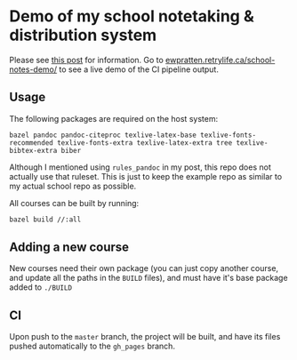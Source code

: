 # Demo of my school notetaking & distribution system

Please see [this post](https://retrylife.ca/post/68df02l4) for information. Go to [ewpratten.retrylife.ca/school-notes-demo/](https://ewpratten.retrylife.ca/school-notes-demo/) to see a live demo of the CI pipeline output.

## Usage

The following packages are required on the host system:

```
bazel pandoc pandoc-citeproc texlive-latex-base texlive-fonts-recommended texlive-fonts-extra texlive-latex-extra tree texlive-bibtex-extra biber
```

Although I mentioned using `rules_pandoc` in my post, this repo does not actually use that ruleset. This is just to keep the example repo as similar to my actual school repo as possible.

All courses can be built by running:

```sh
bazel build //:all
```

## Adding a new course

New courses need their own package (you can just copy another course, and update all the paths in the `BUILD` files), and must have it's base package added to `./BUILD`

## CI

Upon push to the `master` branch, the project will be built, and have its files pushed automatically to the `gh_pages` branch.